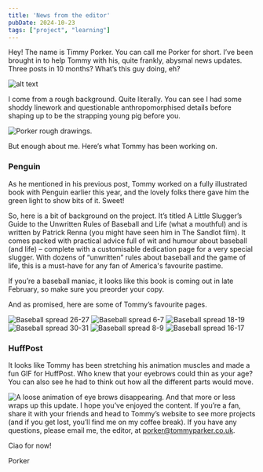 ```yaml
---
title: 'News from the editor'
pubDate: 2024-10-23
tags: ["project", "learning"]
---
```

Hey! The name is Timmy Porker. You can call me Porker for short. I’ve been brought in to help Tommy with his, quite frankly, abysmal news updates. Three posts in 10 months? What’s this guy doing, eh?

![alt text](/images/posts/2024/10/Porker_Wave.webp)

I come from a rough background. Quite literally. You can see I had some shoddy linework and questionable anthropomorphised details before shaping up to be the strapping young pig before you.

![Porker rough drawings.](/images/posts/2024/10/Porker_Rough.jpg)

But enough about me. Here’s what Tommy has been working on.

### Penguin

As he mentioned in his previous post, Tommy worked on a fully illustrated book with Penguin earlier this year, and the lovely folks there gave him the green light to show bits of it. Sweet!

So, here is a bit of background on the project. It’s titled A Little Slugger’s Guide to the Unwritten Rules of Baseball and Life (what a mouthful) and is written by Patrick Renna (you might have seen him in The Sandlot film). It comes packed with practical advice full of wit and humour about baseball (and life) – complete with a customisable dedication page for a very special slugger. With dozens of “unwritten” rules about baseball and the game of life, this is a must-have for any fan of America's favourite pastime.

If you’re a baseball maniac, it looks like this book is coming out in late February, so make sure you preorder your copy.

And as promised, here are some of Tommy’s favourite pages.

![Baseball spread 26-27](/images/posts/2024/10/TommyParker_Penguin_ROB_26-27.jpg)
![Baseball spread 6-7](/images/posts/2024/10/TommyParker_Penguin_ROB_6-7.jpg)
![Baseball spread 18-19](/images/posts/2024/10/TommyParker_Penguin_ROB_18-19.jpg)
![Baseball spread 30-31](/images/posts/2024/10/TommyParker_Penguin_ROB_30-31.jpg)
![Baseball spread 8-9](/images/posts/2024/10/TommyParker_Penguin_ROB_8-9.jpg)
![Baseball spread 16-17](/images/posts/2024/10/TommyParker_Penguin_ROB_16-17.jpg)

### HuffPost

It looks like Tommy has been stretching his animation muscles and made a fun GIF for HuffPost. Who knew that your eyebrows could thin as your age? You can also see he had to think out how all the different parts would move.

![A loose animation of eye brows disappearing.](/images/posts/2024/10/TommyParker_DisappearingEyebrows_Sketch.gif)
And that more or less wraps up this update. I hope you’ve enjoyed the content. If you’re a fan, share it with your friends and head to Tommy’s website to see more projects (and if you get lost, you’ll find me on my coffee break). If you have any questions, please email me, the editor, at porker@tommyparker.co.uk.

Ciao for now!

Porker